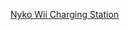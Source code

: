 ---
layout: post
wordpress_id: 189
wordpress_url: http://noesbueno.com/archives/189
date: '2007-03-24 12:39:01 -0500'
date_gmt: '2007-03-24 17:39:01 -0500'
body: |
  <p><a href="http://www.uncrate.com/men/gear/gaming/nyko-wii-charging-station-009789.php">Nyko Wii Charging Station</a></p>
---